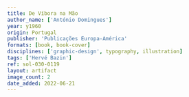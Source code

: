 ```yaml
---
title: De Víbora na Mão
author_name: ['António Domingues']
year: y1960
origin: Portugal
publisher: 'Publicações Europa-América'
formats: [book, book-cover]
disciplines: ['graphic-design', typography, illustration]
tags: ['Hervé Bazin']
ref: sol-030-0119
layout: artifact
image_count: 2
date_added: 2022-06-21
---
```

